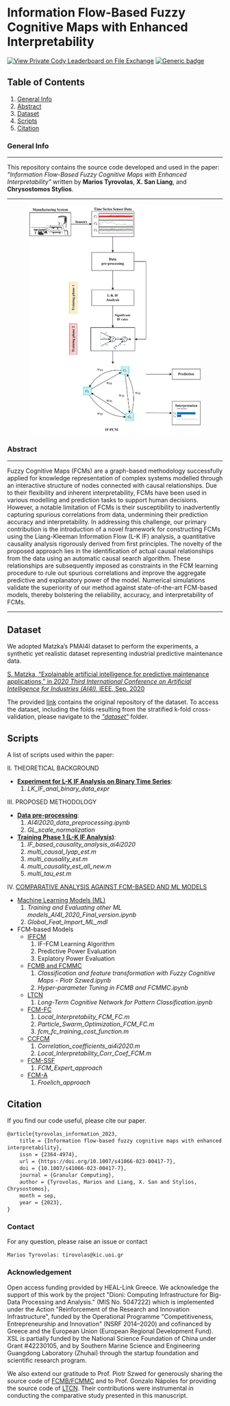 # Information Flow-Based Fuzzy Cognitive Maps with Enhanced Interpretability
[![View Private Cody Leaderboard on File Exchange](https://www.mathworks.com/matlabcentral/images/matlab-file-exchange.svg)](https://www.mathworks.com/products/matlab.html) [![Generic badge](https://img.shields.io/badge/Python-Powered-<COLOR>.svg)](https://www.python.org/)


## Table of Contents
1. [General Info](#general-info)
2. [Abstract](#abstract)
3. [Dataset](#dataset)
4. [Scripts](#scripts)
5. [Citation](#citation)

### General Info
***
This repository contains the source code developed and used in the paper: *"Information Flow-Based Fuzzy Cognitive Maps with Enhanced Interpretability"* written by **Marios Tyrovolas**, **X. San Liang**, and **Chrysostomos Stylios**. 
***

<p align="center">
<img src="proposed_methodology_block%20diagram.png" alt="Proposed Methodology" width="400">
</p>

### Abstract
***
Fuzzy Cognitive Maps (FCMs) are a graph-based methodology successfully applied for knowledge representation of complex systems modelled through an interactive structure of nodes connected with causal relationships. Due to their flexibility and inherent interpretability, FCMs have been used in various modelling and prediction tasks to support human decisions. However, a notable limitation of FCMs is their susceptibility to inadvertently capturing spurious correlations from data, undermining their prediction accuracy and interpretability. In addressing this challenge, our primary contribution is the introduction of a novel framework for constructing FCMs using the Liang-Kleeman Information Flow (L-K IF) analysis, a quantitative causality analysis rigorously derived from first principles. The novelty of the proposed approach lies in the identification of actual causal relationships from the data using an automatic causal search algorithm. These relationships are subsequently imposed as constraints in the FCM learning procedure to rule out spurious correlations and improve the aggregate predictive and explanatory power of the model. Numerical simulations validate the superiority of our method against state-of-the-art FCM-based models, thereby bolstering the reliability, accuracy, and interpretability of FCMs.
***

## Dataset

We adopted Matzka’s PMAI4I dataset to perform the experiments, a synthetic yet realistic dataset representing industrial predictive maintenance data.

[S. Matzka, “Explainable artificial intelligence for predictive maintenance applications,” in *2020 Third International Conference on Artificial Intelligence for Industries (AI4I).* IEEE, Sep. 2020](https://ieeexplore.ieee.org/document/9253083)

The provided [link](https://archive.ics.uci.edu/dataset/601/ai4i+2020+predictive+maintenance+dataset) contains the original repository of the dataset. To access the dataset, including the folds resulting from the stratified k-fold cross-validation, please navigate to the [*"dataset"*](https://github.com/marios-tyrovolas/A-Novel-Framework-for-Enhanced-Interpretability-in-Fuzzy-Cognitive-Maps/tree/main/dataset) folder.

## Scripts

A list of scripts used within the paper:

II. THEORETICAL BACKGROUND

* [**Experiment for L-K IF Analysis on Binary Time Series**](https://github.com/marios-tyrovolas/Information-Flow-Based-Fuzzy-Cognitive-Maps-with-Enhanced-Interpretability/tree/main/LK_IF_anal_binary_data_expr): 
  1. *LK_IF_anal_binary_data_expr*

III. PROPOSED METHODOLOGY

* [**Data pre-processing**](https://github.com/marios-tyrovolas/Information-Flow-Based-Fuzzy-Cognitive-Maps-with-Enhanced-Interpretability/tree/main/data_preprocessing): 
  1. *AI4I2020_data_preprocessing.ipynb*
  2. *GL_scale_normalization* 
* [**Training Phase 1 (L-K IF Analysis)**](https://github.com/marios-tyrovolas/Information-Flow-Based-Fuzzy-Cognitive-Maps-with-Enhanced-Interpretability/tree/main/IF_based_causality_analysis_ai4i2020):
  1. *IF_based_causality_analysis_ai4i2020* 
  2. *multi_causal_lyap_est.m*
  3. *multi_causality_est.m*
  4. *multi_causality_est_all_new.m*
  5. *multi_tau_est.m*

IV. [COMPARATIVE ANALYSIS AGAINST FCM-BASED AND ML MODELS](https://github.com/marios-tyrovolas/Information-Flow-Based-Fuzzy-Cognitive-Maps-with-Enhanced-Interpretability/tree/main/experimental_setup)
  
   * [Machine Learning Models (ML)](https://github.com/marios-tyrovolas/Information-Flow-Based-Fuzzy-Cognitive-Maps-with-Enhanced-Interpretability/tree/main/experimental_setup/ML)
     1. *Training and Evaluating other ML models_AI4I_2020_Final_version.ipynb*
     2. *Global_Feat_Import_ML_mdl*
  * FCM-based Models
    * [IFFCM](https://github.com/marios-tyrovolas/Information-Flow-Based-Fuzzy-Cognitive-Maps-with-Enhanced-Interpretability/tree/main/experimental_setup/IFFCM)
      1. IF-FCM Learning Algorithm
      3. Predictive Power Evaluation
      4. Explatory Power Evaluation
    * [FCMB and FCMMC](https://github.com/marios-tyrovolas/Information-Flow-Based-Fuzzy-Cognitive-Maps-with-Enhanced-Interpretability/tree/main/experimental_setup/FCMB_FCMMC)
      1. *Classification and feature transformation with Fuzzy Cognitive Maps - Piotr Szwed.ipynb*
      2. *Hyper-parameter Tuning in FCMB and FCMMC.ipynb*
    * [LTCN](https://github.com/marios-tyrovolas/Information-Flow-Based-Fuzzy-Cognitive-Maps-with-Enhanced-Interpretability/tree/main/experimental_setup/LTCN)
      1. *Long-Term Cognitive Network for Pattern Classification.ipynb*
    * [FCM-FC](https://github.com/marios-tyrovolas/Information-Flow-Based-Fuzzy-Cognitive-Maps-with-Enhanced-Interpretability/tree/main/experimental_setup/FCM_FC)
      1. *Local_Interpretabiity_FCM_FC.m*
      2. *Particle_Swarm_Optimization_FCM_FC.m*
      3. *fcm_fc_training_cost_function.m*
    * [CCFCM](https://github.com/marios-tyrovolas/Information-Flow-Based-Fuzzy-Cognitive-Maps-with-Enhanced-Interpretability/tree/main/experimental_setup/CCFCM)
      1. *Correlation_coefficients_ai4i2020.m*
      2. *Local_Interpretability_Corr_Coef_FCM.m*
    * [FCM-SSF](https://github.com/marios-tyrovolas/Information-Flow-Based-Fuzzy-Cognitive-Maps-with-Enhanced-Interpretability/tree/main/experimental_setup/FCM_Expert_approach)
      1. *FCM_Expert_approach*
    * [FCM-A](https://github.com/marios-tyrovolas/Information-Flow-Based-Fuzzy-Cognitive-Maps-with-Enhanced-Interpretability/tree/main/experimental_setup/Froelich_approach)
      1. *Froelich_approach*

## Citation

If you find our code useful, please cite our paper. 

```
@article{tyrovolas_information_2023,
	title = {Information flow-based fuzzy cognitive maps with enhanced interpretability},
	issn = {2364-4974},
	url = {https://doi.org/10.1007/s41066-023-00417-7},
	doi = {10.1007/s41066-023-00417-7},
	journal = {Granular Computing},
	author = {Tyrovolas, Marios and Liang, X. San and Stylios, Chrysostomos},
	month = sep,
	year = {2023},
}
```

### Contact

For any question, please raise an issue or contact

```
Marios Tyrovolas: tirovolas@kic.uoi.gr
```
### Acknowledgement

Open access funding provided by HEAL-Link Greece. We acknowledge the support of this work by the project "Dioni: Computing Infrastructure for Big-Data Processing and Analysis." (MIS No. 5047222) which is implemented under the Action "Reinforcement of the Research and Innovation Infrastructure", funded by the Operational Programme "Competitiveness, Entrepreneurship and Innovation" (NSRF 2014–2020) and cofinanced by Greece and the European Union (European Regional Development Fund). XSL is partially funded by the National Science Foundation of China under Grant #42230105, and by Southern Marine Science and Engineering Guangdong Laboratory (Zhuhai) through the startup foundation and scientific research program.

We also extend our gratitude to Prof. Piotr Szwed for generously sharing the source code of [FCMB/FCMMC](https://github.com/pszwed-ai/fcm_classifier_transformer) and to Prof. Gonzalo Nápoles for providing the source code of [LTCN](https://github.com/gnapoles/ltcn-classifier). Their contributions were instrumental in conducting the comparative study presented in this manuscript.

